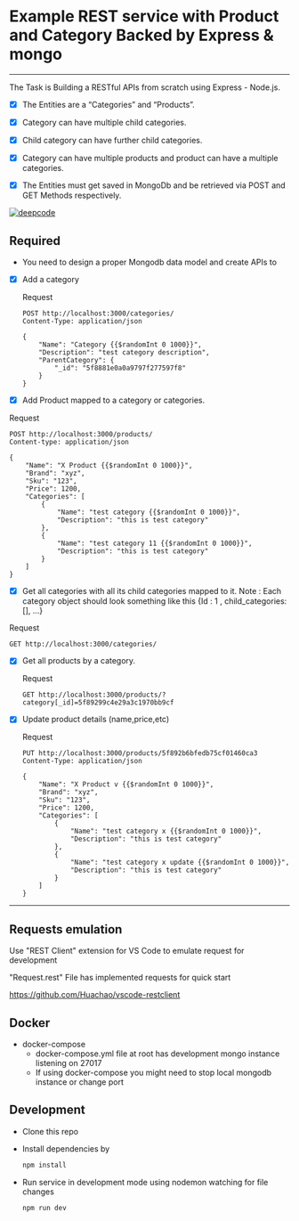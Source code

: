 # Example REST service with Product and Category Backed by Express & mongo
---
The Task is Building a RESTful APIs from scratch using Express - Node.js.

- [X] The Entities are a “Categories” and “Products”.
- [X] Category can have multiple child categories.
- [X] Child category can have further child categories.
- [X] Category can have multiple products and product can have a multiple categories.
- [X] The Entities must get saved in MongoDb and be retrieved via POST and GET Methods respectively.


[![deepcode](https://www.deepcode.ai/api/gh/badge?key=eyJhbGciOiJIUzI1NiIsInR5cCI6IkpXVCJ9.eyJwbGF0Zm9ybTEiOiJnaCIsIm93bmVyMSI6InN1bm55YWdhaW4iLCJyZXBvMSI6InByb2R1Y3QtY2F0ZWdvcnktZXhwcmVzcyIsImluY2x1ZGVMaW50IjpmYWxzZSwiYXV0aG9ySWQiOjIzOTk0LCJpYXQiOjE2MDMyNTU4MzR9.hQ-_Ihpvv1jaQLY1VBGKV_1X7d1pdIwlHQmxjwVene0)](https://www.deepcode.ai/app/gh/sunnyagain/product-category-express/_/dashboard?utm_content=gh%2Fsunnyagain%2Fproduct-category-express)


## Required 

- You need to design a proper Mongodb data model and create APIs to
- [X] Add a category 
  
  Request
  
  ```https
  POST http://localhost:3000/categories/
  Content-Type: application/json

  {
      "Name": "Category {{$randomInt 0 1000}}",
      "Description": "test category description",
      "ParentCategory": {
          "_id": "5f8881e0a0a9797f277597f8"
      }
  }
  ```

- [X]  Add Product mapped to a category or categories.

  Request

  ```https
  POST http://localhost:3000/products/
  Content-type: application/json

  {
      "Name": "X Product {{$randomInt 0 1000}}",
      "Brand": "xyz",
      "Sku": "123",
      "Price": 1200,
      "Categories": [
          {
              "Name": "test category {{$randomInt 0 1000}}",
              "Description": "this is test category"
          },
          {
              "Name": "test category 11 {{$randomInt 0 1000}}",
              "Description": "this is test category"
          }
      ]
  }
  ```
- [X]  Get all categories with all its child categories mapped to it. Note : Each category object should look something like this {Id : 1 , child_categories: [], ...}

  Request
  
  ```https
  GET http://localhost:3000/categories/
  ```

- [x] Get all products by a category.

  Request

  ```https
  GET http://localhost:3000/products/?category[_id]=5f89299c4e29a3c1970bb9cf
  ```

- [X] Update product details (name,price,etc)

  Request

  ```https
  PUT http://localhost:3000/products/5f892b6bfedb75cf01460ca3
  Content-Type: application/json

  {
      "Name": "X Product v {{$randomInt 0 1000}}",
      "Brand": "xyz",
      "Sku": "123",
      "Price": 1200,
      "Categories": [
          {
              "Name": "test category x {{$randomInt 0 1000}}",
              "Description": "this is test category"
          },
          {
              "Name": "test category x update {{$randomInt 0 1000}}",
              "Description": "this is test category"
          }
      ]
  }
  ```

---

## Requests emulation

Use "REST Client" extension for VS Code to emulate request for development 

"Request.rest" File has implemented requests for quick start

https://github.com/Huachao/vscode-restclient


## Docker 

- docker-compose
  - docker-compose.yml file at root has development mongo instance listening on 27017
  - If using docker-compose you might need to stop local mongodb instance or change port 

## Development

- Clone this repo 
- Install dependencies by

  ```bash
  npm install
  ```

- Run service in development mode using nodemon watching for file changes

  ```bash
  npm run dev
  ```
